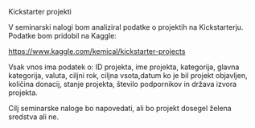 Kickstarter projekti

V seminarski nalogi bom analiziral podatke o projektih na Kickstarterju. Podatke bom pridobil na Kaggle:

https://www.kaggle.com/kemical/kickstarter-projects

Vsak vnos ima podatek o: ID projekta, ime projekta, kategorija, glavna kategorija, valuta, ciljni rok, ciljna vsota,datum ko je bil projekt objavljen, količina donacij, stanje projekta, število podpornikov in država izvora projekta.

Cilj seminarske naloge bo napovedati, ali bo projekt dosegel želena sredstva ali ne.

